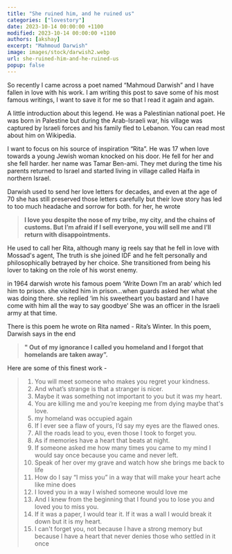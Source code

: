 ```yaml
---
title: "She ruined him, and he ruined us"
categories: ["lovestory"]
date: 2023-10-14 00:00:00 +1100
modified: 2023-10-14 00:00:00 +1100
authors: [akshay]
excerpt: "Mahmoud Darwish"
image: images/stock/darwish2.webp
url: she-ruined-him-and-he-ruined-us
popup: false
---
```


So recently I came across a poet named “Mahmoud Darwish” and I have fallen in love with his work. I am writing this post to save some of his most famous writings, I want to save it for me so that I read it again and again.

A little introduction about this legend. He was a Palestinian national poet. He was born in Palestine but during the Arab-Israeli war, his village was captured by Israeli forces and his family fled to Lebanon. You can read most about him on Wikipedia.

I want to focus on his source of inspiration “Rita”. He was 17 when love towards a young Jewish woman knocked on his door. He fell for her and she fell harder. her name was Tamar Ben-ami. They met during the time his parents returned to Israel and started living in village called Haifa in northern Israel.

Darwish used to send her love letters for decades, and even at the age of 70 she has still preserved those letters carefully but their love story has led to too much headache and sorrow for both. for her, he wrote

>**I love you despite the nose of my tribe, my city, and the chains of customs. But I’m afraid if I sell everyone, you will sell me and I’ll return with disappointments.**

He used to call her Rita, although many ig reels say that he fell in love with Mossad's agent, The truth is she joined IDF and he felt personally and philosophically betrayed by her choice. She transitioned from being his lover to taking on the role of his worst enemy.

in 1964 darwish wrote his famous poem ‘Write Down I’m an arab’ which led him to prison. she visited him in prison…when guards asked her what she was doing there. she replied ‘im his sweetheart you bastard and I have come with him all the way to say goodbye’ She was an officer in the Israeli army at that time.

There is this poem he wrote on Rita named - Rita’s Winter. In this poem, Darwish says in the end
>**" Out of my ignorance I called you homeland and I forgot that homelands are taken away”.**

  

Here are some of this finest work -

>1.  You will meet someone who makes you regret your kindness.
>2.  And what’s strange is that a stranger is nicer.
>3.  Maybe it was something not important to you but it was my heart.
>4.  You are killing me and you’re keeping me from dying maybe that's love.
>5.  my homeland was occupied again
>6.  If I ever see a flaw of yours, I’d say my eyes are the flawed ones.
>7.  All the roads lead to you, even those I took to forget you.
>8.  As if memories have a heart that beats at night.
>9.  If someone asked me how many times you came to my mind I would say once because you came and never left.
>10.  Speak of her over my grave and watch how she brings me back to life
>11.  How do I say “I miss you” in a way that will make your heart ache like mine does
>12.  I loved you in a way I wished someone would love me
>13.  And I knew from the beginning that I found you to lose you and loved you to miss you.
>14.  If it was a paper, I would tear it. If it was a wall I would break it down but it is my heart.
>15.  I can't forget you, not because I have a strong memory but because I have a heart that never denies those who settled in it once
